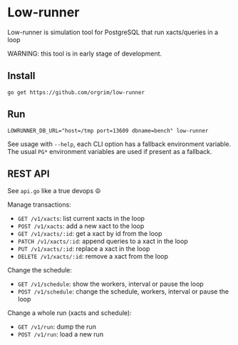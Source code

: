 # Low-runner

Low-runner is simulation tool for PostgreSQL that run xacts/queries in a loop

WARNING: this tool is in early stage of development.

## Install

```
go get https://github.com/orgrim/low-runner
```

## Run

```
LOWRUNNER_DB_URL="host=/tmp port=13609 dbname=bench" low-runner
```

See usage with `--help`, each CLI option has a fallback environment
variable. The usual `PG*` environment variables are used if present as a
fallback.

## REST API

See `api.go` like a true devops ☮️

Manage transactions:

* `GET /v1/xacts`: list current xacts in the loop
* `POST /v1/xacts`: add a new xact to the loop
* `GET /v1/xacts/:id`: get a xact by id from the loop
* `PATCH /v1/xacts/:id`: append queries to a xact in the loop
* `PUT /v1/xacts/:id`: replace a xact in the loop
* `DELETE /v1/xacts/:id`: remove a xact from the loop

Change the schedule:

* `GET /v1/schedule`: show the workers, interval or pause the loop
* `POST /v1/schedule`: change the schedule, workers, interval or pause the loop

Change a whole run (xacts and schedule):

* `GET /v1/run`: dump the run
* `POST /v1/run`: load a new run
